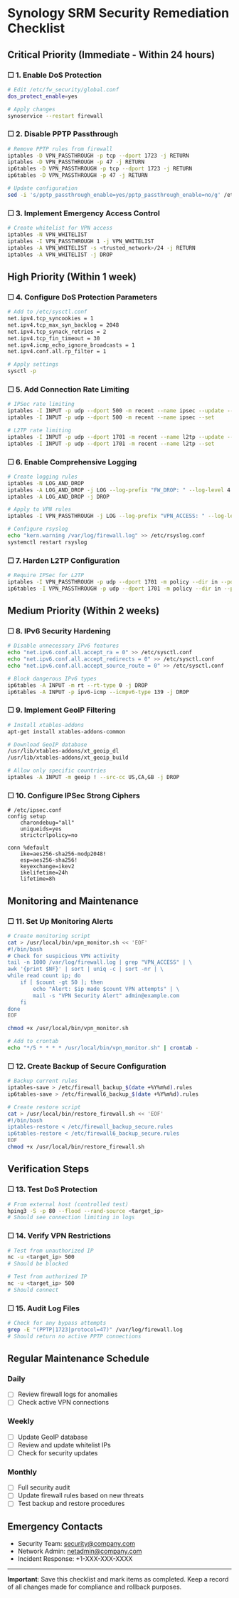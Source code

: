 # Synology SRM Security Remediation Checklist

## Critical Priority (Immediate - Within 24 hours)

### ☐ 1. Enable DoS Protection
```bash
# Edit /etc/fw_security/global.conf
dos_protect_enable=yes

# Apply changes
synoservice --restart firewall
```

### ☐ 2. Disable PPTP Passthrough
```bash
# Remove PPTP rules from firewall
iptables -D VPN_PASSTHROUGH -p tcp --dport 1723 -j RETURN
iptables -D VPN_PASSTHROUGH -p 47 -j RETURN
ip6tables -D VPN_PASSTHROUGH -p tcp --dport 1723 -j RETURN
ip6tables -D VPN_PASSTHROUGH -p 47 -j RETURN

# Update configuration
sed -i 's/pptp_passthrough_enable=yes/pptp_passthrough_enable=no/g' /etc/fw_security/global.conf
```

### ☐ 3. Implement Emergency Access Control
```bash
# Create whitelist for VPN access
iptables -N VPN_WHITELIST
iptables -I VPN_PASSTHROUGH 1 -j VPN_WHITELIST
iptables -A VPN_WHITELIST -s <trusted_network>/24 -j RETURN
iptables -A VPN_WHITELIST -j DROP
```

## High Priority (Within 1 week)

### ☐ 4. Configure DoS Protection Parameters
```bash
# Add to /etc/sysctl.conf
net.ipv4.tcp_syncookies = 1
net.ipv4.tcp_max_syn_backlog = 2048
net.ipv4.tcp_synack_retries = 2
net.ipv4.tcp_fin_timeout = 30
net.ipv4.icmp_echo_ignore_broadcasts = 1
net.ipv4.conf.all.rp_filter = 1

# Apply settings
sysctl -p
```

### ☐ 5. Add Connection Rate Limiting
```bash
# IPSec rate limiting
iptables -I INPUT -p udp --dport 500 -m recent --name ipsec --update --seconds 60 --hitcount 20 -j DROP
iptables -I INPUT -p udp --dport 500 -m recent --name ipsec --set

# L2TP rate limiting
iptables -I INPUT -p udp --dport 1701 -m recent --name l2tp --update --seconds 60 --hitcount 10 -j DROP
iptables -I INPUT -p udp --dport 1701 -m recent --name l2tp --set
```

### ☐ 6. Enable Comprehensive Logging
```bash
# Create logging rules
iptables -N LOG_AND_DROP
iptables -A LOG_AND_DROP -j LOG --log-prefix "FW_DROP: " --log-level 4
iptables -A LOG_AND_DROP -j DROP

# Apply to VPN rules
iptables -I VPN_PASSTHROUGH -j LOG --log-prefix "VPN_ACCESS: " --log-level 6

# Configure rsyslog
echo "kern.warning /var/log/firewall.log" >> /etc/rsyslog.conf
systemctl restart rsyslog
```

### ☐ 7. Harden L2TP Configuration
```bash
# Require IPSec for L2TP
iptables -I VPN_PASSTHROUGH -p udp --dport 1701 -m policy --dir in --pol none -j DROP
ip6tables -I VPN_PASSTHROUGH -p udp --dport 1701 -m policy --dir in --pol none -j DROP
```

## Medium Priority (Within 2 weeks)

### ☐ 8. IPv6 Security Hardening
```bash
# Disable unnecessary IPv6 features
echo "net.ipv6.conf.all.accept_ra = 0" >> /etc/sysctl.conf
echo "net.ipv6.conf.all.accept_redirects = 0" >> /etc/sysctl.conf
echo "net.ipv6.conf.all.accept_source_route = 0" >> /etc/sysctl.conf

# Block dangerous IPv6 types
ip6tables -A INPUT -m rt --rt-type 0 -j DROP
ip6tables -A INPUT -p ipv6-icmp --icmpv6-type 139 -j DROP
```

### ☐ 9. Implement GeoIP Filtering
```bash
# Install xtables-addons
apt-get install xtables-addons-common

# Download GeoIP database
/usr/lib/xtables-addons/xt_geoip_dl
/usr/lib/xtables-addons/xt_geoip_build

# Allow only specific countries
iptables -A INPUT -m geoip ! --src-cc US,CA,GB -j DROP
```

### ☐ 10. Configure IPSec Strong Ciphers
```
# /etc/ipsec.conf
config setup
    charondebug="all"
    uniqueids=yes
    strictcrlpolicy=no

conn %default
    ike=aes256-sha256-modp2048!
    esp=aes256-sha256!
    keyexchange=ikev2
    ikelifetime=24h
    lifetime=8h
```

## Monitoring and Maintenance

### ☐ 11. Set Up Monitoring Alerts
```bash
# Create monitoring script
cat > /usr/local/bin/vpn_monitor.sh << 'EOF'
#!/bin/bash
# Check for suspicious VPN activity
tail -n 1000 /var/log/firewall.log | grep "VPN_ACCESS" | \
awk '{print $NF}' | sort | uniq -c | sort -nr | \
while read count ip; do
    if [ $count -gt 50 ]; then
        echo "Alert: $ip made $count VPN attempts" | \
        mail -s "VPN Security Alert" admin@example.com
    fi
done
EOF

chmod +x /usr/local/bin/vpn_monitor.sh

# Add to crontab
echo "*/5 * * * * /usr/local/bin/vpn_monitor.sh" | crontab -
```

### ☐ 12. Create Backup of Secure Configuration
```bash
# Backup current rules
iptables-save > /etc/firewall_backup_$(date +%Y%m%d).rules
ip6tables-save > /etc/firewall6_backup_$(date +%Y%m%d).rules

# Create restore script
cat > /usr/local/bin/restore_firewall.sh << 'EOF'
#!/bin/bash
iptables-restore < /etc/firewall_backup_secure.rules
ip6tables-restore < /etc/firewall6_backup_secure.rules
EOF
chmod +x /usr/local/bin/restore_firewall.sh
```

## Verification Steps

### ☐ 13. Test DoS Protection
```bash
# From external host (controlled test)
hping3 -S -p 80 --flood --rand-source <target_ip>
# Should see connection limiting in logs
```

### ☐ 14. Verify VPN Restrictions
```bash
# Test from unauthorized IP
nc -u <target_ip> 500
# Should be blocked

# Test from authorized IP
nc -u <target_ip> 500
# Should connect
```

### ☐ 15. Audit Log Files
```bash
# Check for any bypass attempts
grep -E "(PPTP|1723|protocol=47)" /var/log/firewall.log
# Should return no active PPTP connections
```

## Regular Maintenance Schedule

### Daily
- ☐ Review firewall logs for anomalies
- ☐ Check active VPN connections

### Weekly  
- ☐ Update GeoIP database
- ☐ Review and update whitelist IPs
- ☐ Check for security updates

### Monthly
- ☐ Full security audit
- ☐ Update firewall rules based on new threats
- ☐ Test backup and restore procedures

## Emergency Contacts

- Security Team: security@company.com
- Network Admin: netadmin@company.com  
- Incident Response: +1-XXX-XXX-XXXX

---

**Important**: Save this checklist and mark items as completed. Keep a record of all changes made for compliance and rollback purposes.